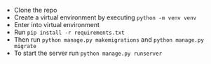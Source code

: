- Clone the repo
- Create a virtual environment by executing `python -m venv venv`
- Enter into virtual environment
- Run `pip install -r requirements.txt`
- Then run `python manage.py makemigrations` and `python manage.py migrate`
- To start the server run `python manage.py runserver`
